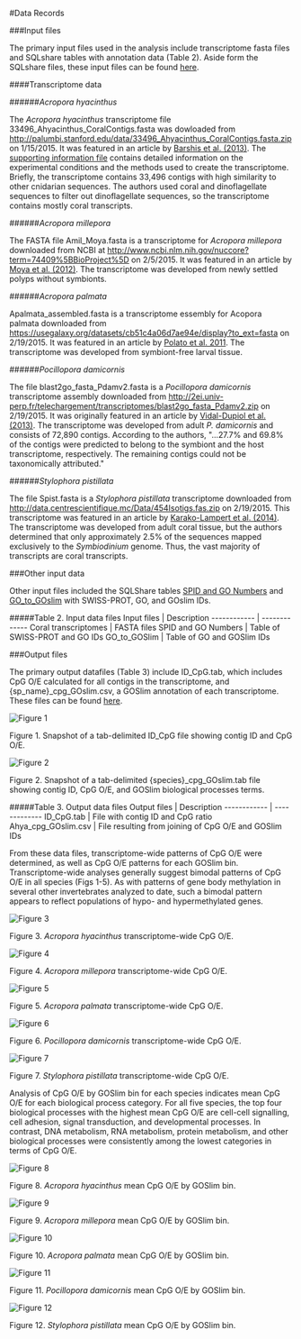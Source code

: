#Data Records

###Input files

The primary input files used in the analysis include transcriptome fasta files and SQLshare tables with annotation data (Table 2). Aside form the SQLshare files, these input files can be found [here](https://github.com/jldimond/fish546-2015/tree/master/Data). 

####Transcriptome data

######*Acropora hyacinthus*

The *Acropora hyacinthus* transcriptome file 33496_Ahyacinthus_CoralContigs.fasta was dowloaded from http://palumbi.stanford.edu/data/33496_Ahyacinthus_CoralContigs.fasta.zip on 1/15/2015. It was featured in an article by [Barshis et al. (2013)](http://www.pnas.org/content/110/4/1387.abstract). The [supporting information file](http://www.pnas.org/content/suppl/2013/01/02/1210224110.DCSupplemental/pnas.201210224SI.pdf) contains detailed information on the experimental conditions and the methods used to create the transcriptome. Briefly, the transcriptome contains 33,496 contigs with high similarity to other cnidarian sequences. The authors used coral and dinoflagellate sequences to filter out dinoflagellate sequences, so the transcriptome contains mostly coral transcripts.

######*Acropora millepora*

The FASTA file Amil_Moya.fasta is a transcriptome for *Acropora millepora* downloaded from NCBI at http://www.ncbi.nlm.nih.gov/nuccore?term=74409%5BBioProject%5D on 2/5/2015. It was featured in an article by [Moya et al. (2012)](http://onlinelibrary.wiley.com/doi/10.1111/j.1365-294X.2012.05554.x/full). The transcriptome was developed from newly settled polyps without symbionts.

######*Acropora palmata*

Apalmata_assembled.fasta is a transcriptome essembly for Acopora palmata downloaded from https://usegalaxy.org/datasets/cb51c4a06d7ae94e/display?to_ext=fasta on 2/19/2015. It was featured in an article by [Polato et al. 2011](http://journals.plos.org/plosone/article?id=10.1371/journal.pone.0028634). The transcriptome was developed from symbiont-free larval tissue.

######*Pocillopora damicornis*

The file blast2go_fasta_Pdamv2.fasta is a *Pocillopora damicornis* transcriptome assembly downloaded from http://2ei.univ-perp.fr/telechargement/transcriptomes/blast2go_fasta_Pdamv2.zip on 2/19/2015. It was originally featured in an article by [Vidal-Dupiol et al. (2013)](http://journals.plos.org/plosone/article?id=10.1371/journal.pone.0058652). The transcriptome was developed from adult *P. damicornis* and consists of 72,890 contigs. According to the authors, "...27.7% and 69.8% of the contigs were predicted to belong to the symbiont and the host transcriptome, respectively. The remaining contigs could not be taxonomically attributed." 

######*Stylophora pistillata*

The file Spist.fasta is a *Stylophora pistillata* transcriptome downloaded from http://data.centrescientifique.mc/Data/454Isotigs.fas.zip on 2/19/2015. This transcriptome was featured in an article by [Karako-Lampert et al. (2014)](http://journals.plos.org/plosone/article?id=10.1371/journal.pone.0088615). The transcriptome was developed from adult coral tissue, but the authors determined that only approximately 2.5% of the sequences mapped exclusively to the *Symbiodinium* genome. Thus, the vast majority of transcripts are coral transcripts.

###Other input data

Other input files included the SQLShare tables [SPID and GO Numbers](https://sqlshare.escience.washington.edu/sqlshare/#s=query/sr320@washington.edu/SPID%20and%20GO%20Numbers) and [GO_to_GOslim](https://sqlshare.escience.washington.edu/sqlshare/#s=query/sr320%40washington.edu/GO_to_GOslim) with SWISS-PROT, GO, and GOslim IDs. 

#####Table 2. Input data files 
Input files | Description
------------ | -------------
Coral transcriptomes | FASTA files
SPID and GO Numbers | Table of SWISS-PROT and GO IDs
GO_to_GOSlim | Table of GO and GOSlim IDs

###Output files

The primary output datafiles (Table 3) include ID_CpG.tab, which includes CpG O/E calculated for all contigs in the transcriptome, and {sp_name}_cpg_GOslim.csv, a GOSlim annotation of each transcriptome. These files can be found [here](https://github.com/jldimond/fish546-2015/tree/master/Analyses).


![Figure 1](./images/ID_CpG.png?raw=true) 

Figure 1. Snapshot of a tab-delimited ID_CpG file showing contig ID and CpG O/E.


![Figure 2](./images/{species}_cpg_GOslim.png?raw=true) 

Figure 2. Snapshot of a tab-delimited {species}_cpg_GOslim.tab file showing contig ID, CpG O/E, and GOSlim biological processes terms.

#####Table 3. Output data files
Output files | Description
------------ | -------------
ID_CpG.tab | File with contig ID and CpG ratio
Ahya_cpg_GOslim.csv | File resulting from joining of CpG O/E and GOSlim IDs

From these data files, transcriptome-wide patterns of CpG O/E were determined, as well as CpG O/E patterns for each GOSlim bin. Transcriptome-wide analyses generally suggest bimodal patterns of CpG O/E in all species (Figs 1-5). As with patterns of gene body methylation in several other invertebrates analyzed to date, such a bimodal pattern appears to reflect populations of hypo- and hypermethylated genes.

![Figure 3](./images/Ahya_density.png?raw=true) 

Figure 3. *Acropora hyacinthus* transcriptome-wide CpG O/E.

![Figure 4](./images/Amil_density.png?raw=true) 

Figure 4. *Acropora millepora* transcriptome-wide CpG O/E.

![Figure 5](./images/Apalm_density.png?raw=true) 

Figure 5. *Acropora palmata* transcriptome-wide CpG O/E.

![Figure 6](./images/Pdam_density.png?raw=true) 

Figure 6. *Pocillopora damicornis* transcriptome-wide CpG O/E.

![Figure 7](./images/Spist_density.png?raw=true) 

Figure 7. *Stylophora pistillata* transcriptome-wide CpG O/E.

Analysis of CpG O/E by GOSlim bin for each species indicates mean CpG O/E for each biological process category. For all five species, the top four biological processes with the highest mean CpG O/E are cell-cell signalling, cell adhesion, signal transduction, and developmental processes. In contrast, DNA metabolism, RNA metabolism, protein metabolism, and other biological processes were consistently among the lowest categories in terms of CpG O/E.

![Figure 8](.images/Ahya_bar.png?raw=true) 

Figure 8. *Acropora hyacinthus* mean CpG O/E by GOSlim bin.

![Figure 9](./images/Amil_bar.png?raw=true) 

Figure 9. *Acropora millepora* mean CpG O/E by GOSlim bin.

![Figure 10](./images/Apalm_bar.png?raw=true) 

Figure 10. *Acropora palmata* mean CpG O/E by GOSlim bin.

![Figure 11](./images/Pdam_bar.png?raw=true) 

Figure 11. *Pocillopora damicornis* mean CpG O/E by GOSlim bin.

![Figure 12](./images/Spist_bar.png?raw=true) 

Figure 12. *Stylophora pistillata* mean CpG O/E by GOSlim bin.
